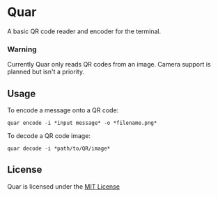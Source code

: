 # Quar
A basic QR code reader and encoder for the terminal.
### Warning
Currently Quar only reads QR codes from an image. Camera support is planned but isn't a priority.
## Usage
To encode a message onto a QR code:
```
quar encode -i *input message* -o *filename.png*
```
To decode a QR code image:
```
quar decode -i *path/to/QR/image* 
```
## License
Quar is licensed under the [MIT License](https://github.com/AJigsawnHalo/quar/blob/main/LICENSE)